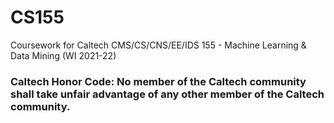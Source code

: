 # CS155
Coursework for Caltech CMS/CS/CNS/EE/IDS 155 - Machine Learning &amp; Data Mining (WI 2021-22)

### Caltech Honor Code: No member of the Caltech community shall take unfair advantage of any other member of the Caltech community.
